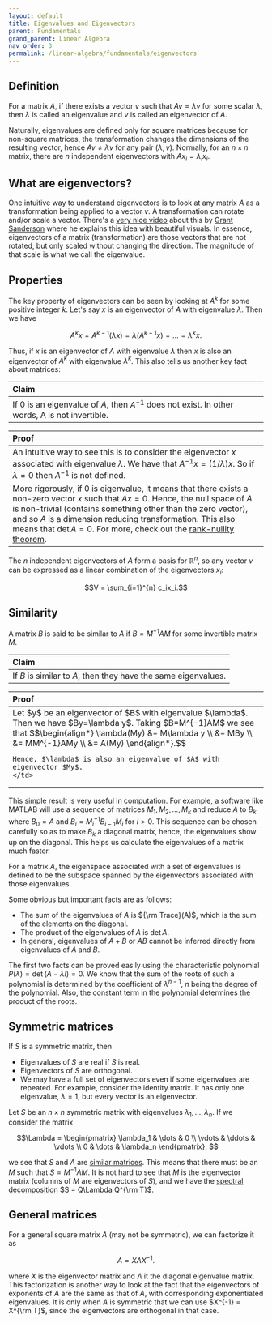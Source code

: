 ```yaml
---
layout: default
title: Eigenvalues and Eigenvectors
parent: Fundamentals
grand_parent: Linear Algebra
nav_order: 3
permalink: /linear-algebra/fundamentals/eigenvectors
---
```


## Definition
For a matrix $A$, if there exists a vector $v$ such that $Av = \lambda v$ for some scalar $\lambda$, then $\lambda$ is called an eigenvalue and $v$ is called an eigenvector of $A$.

Naturally, eigenvalues are defined <span class="text-green-100">only for square matrices</span> because for non-square matrices, the transformation changes the dimensions of the resulting vector, hence $Av \neq \lambda v$ for any pair $(\lambda, v)$. Normally, for an $n\times n$ matrix, there are $n$ independent eigenvectors with $Ax_i = \lambda_ix_i$.

## What are eigenvectors?
One intuitive way to understand eigenvectors is to look at any matrix $A$ as a transformation being applied to a vector $v$. A transformation can rotate and/or scale a vector. There's a [very nice video](https://www.youtube.com/watch?v=PFDu9oVAE-g) about this by [Grant Sanderson](https://www.3blue1brown.com/about) where he explains this idea with beautiful visuals. In essence, eigenvectors of a matrix (transformation) are those vectors that are not rotated, but only scaled without changing the direction. The magnitude of that scale is what we call the eigenvalue.

## Properties
The key property of eigenvectors can be seen by looking at $A^k$ for some positive integer $k$. Let's say $x$ is an eigenvector of $A$ with eigenvalue $\lambda$. Then we have

$$A^kx = A^{k-1}(\lambda x) = \lambda (A^{k-1}x) = \dots = \lambda^kx.$$

Thus, if $x$ is an eigenvector of $A$ with eigenvalue $\lambda$ then $x$ is also an eigenvector of $A^k$ with eigenvalue $\lambda^k$. This also tells us another key fact about matrices:

| <span class="fs-4 text-green-100">Claim</span> |
|:---------------|
| If 0 is an eigenvalue of $A$, then $A^{-1}$ does not exist. In other words, A is not invertible. |

| <span class="fs-4 text-green-100">Proof</span> |
|:---------------|
| An intuitive way to see this is to consider the eigenvector $x$ associated with eigenvalue $\lambda$. We have that $A^{-1}x = (1/\lambda) x$. So if $\lambda = 0$ then $A^{-1}$ is not defined.
More rigorously, if 0 is eigenvalue, it means that there exists a non-zero vector $x$ such that $Ax = 0$. Hence, the null space of $A$ is non-trivial (contains something other than the zero vector), and so $A$ is a dimension reducing transformation. This also means that $\det A = 0$. For more, check out the [rank-nullity theorem](https://en.wikipedia.org/wiki/Rank%E2%80%93nullity_theorem). |

The $n$ independent eigenvectors of $A$ form a basis for $\mathbb{R}^n$, so any vector $v$ can be expressed as a linear combination of the eigenvectors $x_i$:

$$V = \sum_{i=1}^{n} c_ix_i.$$

## Similarity

A matrix $B$ is said to be <span class="text-green-100">similar to $A$</span> if
$B = M^{-1}AM$ for some invertible matrix $M$.

| <span class="fs-4 text-green-100">Claim</span> |
|:---------------|
| If $B$ is similar to $A$, then they have the same eigenvalues. |

<table>
<thead><tr><th style="text-align: left"><span class="fs-4 text-green-100">Proof</span></th></tr></thead>
<tbody>
  <tr>
    <td>
    Let $y$ be an eigenvector of $B$ with eigenvalue $\lambda$. Then we have $By=\lambda y$. Taking $B=M^{-1}AM$ we see that
    $$\begin{align*}
    \lambda(My) &= M\lambda y \\
    &= MBy \\
    &= MM^{-1}AMy \\
    &= A(My)
    \end{align*}.$$

    Hence, $\lambda$ is also an eigenvalue of $A$ with eigenvector $My$.
    </td>
  </tr>
</tbody>
</table>

This simple result is very useful in computation. For example, a software like MATLAB will use a sequence of matrices $M_1, M_2, \ldots, M_k$ and reduce $A$ to $B_k$ where $B_0 = A$ and $B_i = M_i^{-1}B_{i-1}M_i$ for $i>0$. This sequence can be chosen carefully so as to <span class="text-green-100">make $B_k$ a diagonal matrix</span>, hence, the eigenvalues show up on the diagonal. This helps us calculate the eigenvalues of a matrix much faster.

For a matrix $A$, the <span class="text-green-100">eigenspace</span> associated with a set of eigenvalues is defined to be the subspace spanned by the eigenvectors associated with those eigenvalues.

Some obvious but important facts are as follows:

- The sum of the eigenvalues of $A$ is ${\rm Trace}(A)$, which is the sum of the elements on the diagonal.
- The product of the eigenvalues of $A$ is $\det A$.
- In general, eigenvalues of $A + B$ or $AB$ cannot be inferred directly from eigenvalues of $A$ and $B$.

The first two facts can be proved easily using the characteristic polynomial $P(\lambda) = \det(A - \lambda I) = 0$. We know that the sum of the roots of such a polynomial is determined by the coefficient of $\lambda^{n-1}$, $n$ being the degree of the polynomial. Also, the constant term in the polynomial determines the product of the roots.

## Symmetric matrices
If $S$ is a symmetric matrix, then
- Eigenvalues of $S$ are real if $S$ is real.
- Eigenvectors of $S$ are orthogonal.
- We may have a full set of eigenvectors even if some eigenvalues are repeated. For example, consider the identity matrix. It has only one eigenvalue, $\lambda=1$, but every vector is an eigenvector.

Let $S$ be an $n\times n$ symmetric matrix with eigenvalues $\lambda_1, \ldots, \lambda_n$. If we consider the matrix

$$\Lambda = \begin{pmatrix}
    \lambda_1 & \dots & 0 \\
    \vdots & \ddots & \vdots \\
    0 & \dots & \lambda_n
    \end{pmatrix},
$$

we see that $S$ and $\Lambda$ are [similar matrices](#similarity). This means that there must be an $M$ such that $S = M^{-1}\Lambda M$. It is not hard to see that $M$ is the eigenvector matrix (columns of $M$ are eigenvectors of $S$), and we have the [spectral decomposition](../factorization/#spectral-decomposition) $S = Q\Lambda Q^{\rm T}$.


## General matrices

For a general square matrix $A$ (may not be symmetric), we can factorize it as

$$A = X\Lambda X^{-1}.$$

where $X$ is the eigenvector matrix and $\Lambda$ it the diagonal eigenvalue matrix. This factorization is another way to look at the fact that the eigenvectors of exponents of $A$ are the same as that of $A$, with corresponding exponentiated eigenvalues. It is only when $A$ is symmetric that we can use $X^{-1} = X^{\rm T}$, since the eigenvectors are orthogonal in that case.
